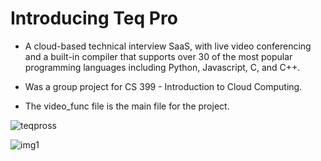 # Introducing Teq Pro

- A cloud-based technical interview SaaS, with live video conferencing and a built-in compiler that supports over 30 of the most popular programming languages including Python, Javascript, C, and C++.

- Was a group project for CS 399 - Introduction to Cloud Computing.

- The video_func file is the main file for the project.

![teqpross](https://github.com/ryanmaki18/TeqPro/assets/130192949/f4cb8bf2-aa63-467e-8568-48a94ee2248c)

![img1](https://github.com/ryanmaki18/TeqPro/assets/130192949/f059e6cd-b22c-450b-be66-164efe2bb7ca)

